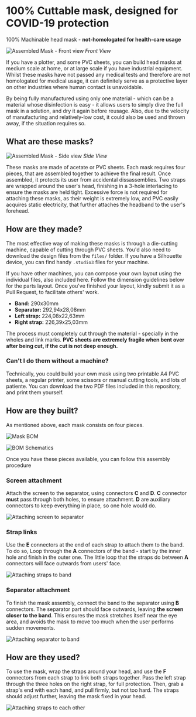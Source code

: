 # 100% Cuttable mask, designed for COVID-19 protection

100% Machinable head mask - **not-homologated for health-care usage**

![Assembled Mask - Front view](/static/assembled-front.png)
_Front View_

If you have a plotter, and some PVC sheets, you can build head masks at medium scale at home, or at large scale if you have industrial equipment. Whilst these masks have not passed any medical tests and therefore are not homologated for medical usage, it can definitely serve as a protective layer on other industries where human contact is unavoidable. 

By being fully manufactured using only one material - which can be a material whose disinfection is easy - it allows users to simply dive the full mask in a solution, and dry it again before reusage. Also, due to the velocity of manufacturing and relatively-low cost, it could also be used and thrown away, if the situation requires so.

## What are these masks?

![Assembled Mask - Side view](/static/assembled-side.png)
_Side View_

These masks are made of acetate or PVC sheets. Each mask requires four pieces, that are assembled together to achieve the final result. Once assembled, it protects its user from accidental dissassemblies. Two straps are wrapped around the user's head, finishing in a 3-hole interlacing to ensure the masks are held tight. Excessive force is not required for attaching these masks, as their weight is extremely low, and PVC easily acquires static electricity, that further attaches the headband to the user's forehead.

## How are they made?

The most effective way of making these masks is through a die-cutting machine, capable of cutting through PVC sheets. You'd also need to download the design files from the `files/` folder. If you have a Silhouette device, you can find handy `.studio3` files for your machine. 

If you have other machines, you can compose your own layout using the individual files, also included here. Follow the dimension guidelines below for the parts layout. Once you've finished your layout, kindly submit it as a Pull Request, to facilitate others' work.

* **Band:** 290x30mm
* **Separator:** 292,94x28,08mm
* **Left strap:** 224,08x22,63mm
* **Right strap:** 226,39x25,03mm

The process must completely cut through the material - specially in the wholes and link marks. **PVC sheets are extremely fragile when bent over after being cut, if the cut is not deep enough.**

### Can't I do them without a machine?

Technically, you could build your own mask using two printable A4 PVC sheets, a regular printer, some scissors or manual cutting tools, and lots of patiente. You can download the two PDF files included in this repository, and print them yourself.

## How are they built?

As mentioned above, each mask consists on four pieces.

![Mask BOM](/static/mask-bom.png)

![BOM Schematics](/static/bom-schematic.png)

Once you have these pieces available, you can follow this assembly procedure

### Screen attachment

Attach the screen to the separator, using connectors **C** and **D**. **C** connector **must** pass through both holes, to ensure attachment. **D** are auxiliary connectors to keep everything in place, so one hole would do.

![Attaching screen to separator](/static/screen-separator.png)

### Strap links

Use the **E** connectors at the end of each strap to attach them to the band. To do so, Loop through the **A** connectors of the band - start by the inner hole and finish in the outer one. The little loop that the straps do between **A** connectors will face outwards from users' face.

![Attaching straps to band](/static/band-straps.png)

### Separator attachment

To finish the mask assembly, connect the band to the separator using **B** connectors. The separator part should face outwards, leaving **the screen closer to the band**. This ensures the mask stretches itself near the eye area, and avoids the mask to move too much when the user performs sudden movements.

![Attaching separator to band](/static/band-separator.png)

## How are they used?

To use the mask, wrap the straps around your head, and use the **F** connectors from each strap to link both straps together. Pass the left strap through the three holes on the right strap, for full protection. Then, grab a strap's end with each hand, and pull firmly, but not too hard. The straps should adjust further, leaving the mask fixed in your head.

![Attaching straps to each other](/static/assembled-straps.png)

